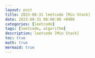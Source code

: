 ```yaml
---
layout: post
title: 2023-08-31 leetcode [Min Stack]
date: 2023-08-31 00:00:00 +0900
categories: [leetcode]
tags: [leetcode, algorithm]
description: leetcode [Min Stack] 
toc: true
math: true
mermaid: true
---
```

